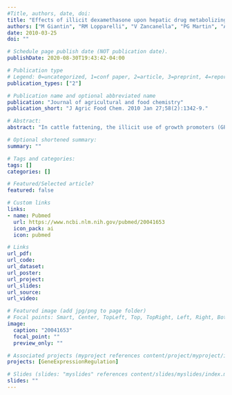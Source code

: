 ```yaml
---
#Title, authors, date, doi:
title: "Effects of illicit dexamethasone upon hepatic drug metabolizing enzymes and related transcription factors mRNAs and their potential use as biomarkers in cattle."
authors: ["M Giantin", "RM Lopparelli", "V Zancanella", "PG Martin", "A Polizzi", "G Gallina", "F Gottardo", "C Montesissa", "L Ravarotto", "T Pineau", "M Dacasto"]
date: 2010-03-25
doi: ""

# Schedule page publish date (NOT publication date).
publishDate: 2020-08-30T19:43:42-04:00

# Publication type
# Legend: 0=uncategorized, 1=conf paper, 2=article, 3=preprint, 4=report, 5=book, 6=book chapter, 7=thesis, 8=patent
publication_types: ["2"]

# Publication name and optional abbreviated name
publication: "Journal of agricultural and food chemistry"
publication_short: "J Agric Food Chem. 2010 Jan 27;58(2):1342-9."

# Abstract:
abstract: "In cattle fattening, the illicit use of growth promoters (GPs) represents a major problem. The synthetic corticosteroid dexamethasone (DEX) is the GP mostly used, alone or in combination with other steroids or beta-agonists. Recently, GPs were shown to disrupt some cattle cytochromes P450 (CYPs) at the post-transcriptional level; therefore, the effects of two illicit protocols containing DEX (alone or together with 17beta-estradiol, 17betaE) upon main cattle liver drug metabolizing enzymes (DMEs) mRNAs and related transcription factors were investigated by quantitative real time RT-PCR. Eleven genes, out of the 18 considered, were significantly modulated by GPs. Corticosteroid-responsive genes did not respond univocally, whereas retinoic X receptor alpha (RXRalpha) and estrogen receptor alpha (ERalpha) were upregulated depending on the illicit protocol used. Nowadays, an increasing interest has been noticed toward the detection of biomarkers of response (BMRs) to be used in the screening of GPs misuse in cattle farming. In the present study, CYP2B6-like, CYP2E1, glutathione S-transferase A1- and sulfotransferase A1-like (GSTA1- and SULT1A1-like) mRNAs were significantly modulated regardless of the GP, the illicit protocol, and the animal breed, representing promising BMRs. The usefulness of these BMRs needs to be characterized more in depth."

# Optional shortened summary:
summary: ""

# Tags and categories:
tags: []
categories: []

# Featured/Selected article?
featured: false

# Custom links
links:
- name: Pubmed
  url: https://www.ncbi.nlm.nih.gov/pubmed/20041653
  icon_pack: ai
  icon: pubmed

# Links
url_pdf:
url_code:
url_dataset:
url_poster:
url_project:
url_slides:
url_source:
url_video:

# Featured image (add jpg/png to page folder)
# Focal points: Smart, Center, TopLeft, Top, TopRight, Left, Right, BottomLeft, Bottom, BottomRight
image: 
  caption: "20041653"
  focal_point: ""
  preview_only: ""

# Associated projects (myproject references content/project/myproject/index.md)
projects: [GeneExpressionRegulation]

# Slides (slides: "myslides" references content/slides/myslides/index.md)
slides: ""
---
```


